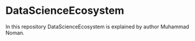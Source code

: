 # DataScienceEcosystem
In this repository DataScienceEcosystem is explained by author Muhammad Noman.
